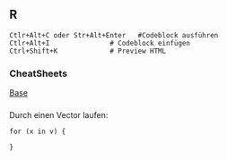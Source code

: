 ## R

```
Ctlr+Alt+C oder Str+Alt+Enter   #Codeblock ausführen
Ctlr+Alt+I               # Codeblock einfügen
Ctrl+Shift+K             # Preview HTML
```


### CheatSheets

[Base](./cheatsheets/base-r.pdf)

### 

Durch einen Vector laufen:

```
for (x in v) {

}

```

